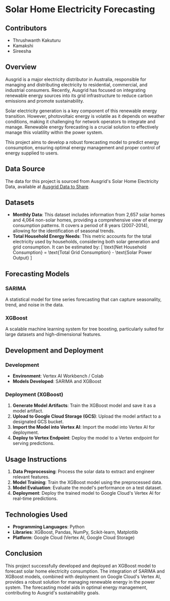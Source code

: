 # Solar Home Electricity Forecasting

## Contributors
- Thrushwanth Kakuturu
- Kamakshi
- Sireesha

## Overview
Ausgrid is a major electricity distributor in Australia, responsible for managing and distributing electricity to residential, commercial, and industrial consumers. Recently, Ausgrid has focused on integrating renewable energy sources into its grid infrastructure to reduce carbon emissions and promote sustainability.

Solar electricity generation is a key component of this renewable energy transition. However, photovoltaic energy is volatile as it depends on weather conditions, making it challenging for network operators to integrate and manage. Renewable energy forecasting is a crucial solution to effectively manage this volatility within the power system.

This project aims to develop a robust forecasting model to predict energy consumption, ensuring optimal energy management and proper control of energy supplied to users.

## Data Source
The data for this project is sourced from Ausgrid's Solar Home Electricity Data, available at [Ausgrid Data to Share](https://www.ausgrid.com.au/Industry/Our-Research/Data-to-share/Solar-home-electricity-data).

## Datasets
- **Monthly Data**: This dataset includes information from 2,657 solar homes and 4,064 non-solar homes, providing a comprehensive view of energy consumption patterns. It covers a period of 8 years (2007-2014), allowing for the identification of seasonal trends.
- **Total Household Energy Needs**: This metric accounts for the total electricity used by households, considering both solar generation and grid consumption. It can be estimated by:
  \[
  \text{Net Household Consumption} = \text{Total Grid Consumption} - \text{Solar Power Output}
  \]

## Forecasting Models
### SARIMA
A statistical model for time series forecasting that can capture seasonality, trend, and noise in the data.

### XGBoost
A scalable machine learning system for tree boosting, particularly suited for large datasets and high-dimensional features.

## Development and Deployment

### Development
- **Environment**: Vertex AI Workbench / Colab
- **Models Developed**: SARIMA and XGBoost

### Deployment (XGBoost)
1. **Generate Model Artifacts**: Train the XGBoost model and save it as a model artifact.
2. **Upload to Google Cloud Storage (GCS)**: Upload the model artifact to a designated GCS bucket.
3. **Import the Model into Vertex AI**: Import the model into Vertex AI for deployment.
4. **Deploy to Vertex Endpoint**: Deploy the model to a Vertex endpoint for serving predictions.

## Usage Instructions
1. **Data Preprocessing**: Process the solar data to extract and engineer relevant features.
2. **Model Training**: Train the XGBoost model using the preprocessed data.
3. **Model Evaluation**: Evaluate the model's performance on a test dataset.
4. **Deployment**: Deploy the trained model to Google Cloud's Vertex AI for real-time predictions.

## Technologies Used
- **Programming Languages**: Python
- **Libraries**: XGBoost, Pandas, NumPy, Scikit-learn, Matplotlib
- **Platform**: Google Cloud (Vertex AI, Google Cloud Storage)

## Conclusion
This project successfully developed and deployed an XGBoost model to forecast solar home electricity consumption. The integration of SARIMA and XGBoost models, combined with deployment on Google Cloud's Vertex AI, provides a robust solution for managing renewable energy in the power system. The forecasting model aids in optimal energy management, contributing to Ausgrid's sustainability goals.




